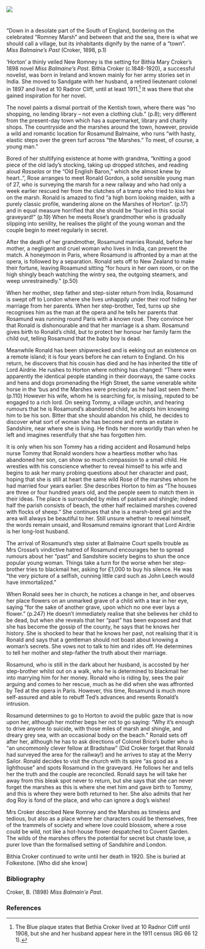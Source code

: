 <a href="https://dev.visual-essays.app"><img src="https://dev-visual-essays.netlify.app/images/ve-button.png"></a>
<param ve-config title="Miss Balmaine's Past by Bithia Croker" author="Michelle Crowther" layout="vtl" 
banner="/images/banners/19c.jpg">

<param ve-entity eid="Q1000312" aliases="Sandgate">
<param ve-entity eid="Q181071" aliases="New Romney">
<param ve-entity eid="Q1506093" aliases="Romney Marsh">

#

“Down in a desolate part of the South of England, bordering on the celebrated “Romney Marsh” and between that and the sea, there is what we should call a village, but its inhabitants dignify by the name of a “town”. _Miss Balmaine’s Past_ (Croker, 1898, p.1)    

‘Horton’ a thinly veiled New Romney is the setting for Bithia Mary Croker’s 1898 novel _Miss Balmaine’s Past_. Bithia Croker (c.1848-1920), a successful novelist, was born in Ireland and known mainly for her army stories set in India. She moved to Sandgate with her husband, a retired lieutenant colonel in 1897 and lived at 10 Radnor Cliff, until at least 1911.[^ref1] It was there that she gained inspiration for her novel.
<param ve-image url="hhttps://stor.artstor.org/stor/5454fc2e-1081-496d-b102-fed7f892e003" label="Blue Plaque, 10 Radnor Cliff" attribution="Martin Crowther">
<param ve-image url="https://stor.artstor.org/stor/4cee51d5-7884-4217-9dda-d92840561842" label="10 Radnor Cliff, Sandgate" attribution="Martin Crowther">

The novel paints a dismal portrait of the Kentish town, where there was “no shopping, no lending library – not even a clothing club.” (p.8); very different from the present-day town which has a supermarket, library and charity shops. The countryside and the marshes around the town, however, provide a wild and romantic location for Rosamund Balmaine, who runs “with hasty, elastic steps over the green turf across “the Marshes.” To meet, of course, a young man.” 
<param ve-image url="https://upload.wikimedia.org/wikipedia/commons/1/11/Shops%2C_New_Romney_-_geograph.org.uk_-_1332933.jpg" label="Shops, New Romney" attribution="Stacey Harris">
<param ve-image url="https://upload.wikimedia.org/wikipedia/commons/5/51/New_Romney_Library_-_geograph.org.uk_-_1947659.jpg" lable="New Romney Library" attibution="David Anstiss, CC BY-SA 2.0, via Wikimedia Commons">

Bored of her stultifying existence at home with grandma, “knitting a good piece of the old lady’s stocking, taking up dropped stitches, and reading aloud _Rasselas_ or the “Old English Baron,” which she almost knew by heart..”, Rose arranges to meet Ronald Gordon, a solid sensible young man of 27, who is surveying the marsh for a new railway  and who had only a week earlier rescued her from the clutches of a tramp who tried to kiss her on the marsh. Ronald is amazed to find “a high born looking maiden, with a purely classic profile, wandering alone on the Marshes of Horton”. (p.17) and in equal measure horrified that she should be “buried in this social graveyard!” (p.19) When he meets Rose’s grandmother who is gradually slipping into senility, he realises the plight of the young woman and the couple begin to meet regularly in secret. 
<param ve-image url="https://upload.wikimedia.org/wikipedia/commons/b/b7/Romney_Marsh_-_geograph.org.uk_-_228875.jpg" label="Romney Marsh" attribution="Stephen Nunney">

After the death of her grandmother, Rosamund marries Ronald, before her mother, a negligent and cruel woman who lives in India, can prevent the match. A honeymoon in Paris, where Rosamund is affronted by a man at the opera, is followed by a separation. Ronald sets off to New Zealand to make their fortune, leaving Rosamund sitting “for hours in her own room, or on the high shingly beach watching the wintry sea, the outgoing steamers, and weep unrestrainedly.” (p.50) 
<param ve-image url="https://upload.wikimedia.org/wikipedia/commons/c/c6/Romney_Sands_Holiday_Village_-_geograph.org.uk_-_1323059.jpg" label="Romney Sands Holiday village" attribution="Simon Carey">

When her mother, step father and step-sister return from India, Rosamund is swept off to London where she lives unhappily under their roof hiding her marriage from her parents. When her step-brother, Ted, turns up she recognises him as the man at the opera and he tells her parents that Rosamund was running round Paris with a known roué. They convince her that Ronald is dishonourable and that her marriage is a sham. Rosamund gives birth to Ronald’s child, but to protect her honour her family farm the child out, telling Rosamund that the baby boy is dead. 

Meanwhile Ronald has been shipwrecked and is eeking out an existence on a remote island; it is four years before he can return to England. On his return, he discovers that his cousin has died and he has inherited the title of Lord Airdrie. He rushes to Horton where nothing has changed: “There were apparently the identical people standing in their doorways, the same cocks and hens and dogs promenading the High Street, the same venerable white horse in the ‘bus and the Marshes were precisely as he had last seen them.” (p.110) However his wife, whom he is searching for, is missing, reputed to be engaged to a rich lord. On seeing Tommy, a village urchin, and hearing rumours that he is Rosamund’s abandoned child, he adopts him knowing him to be his son. Bitter that she should abandon his child, he decides to discover what sort of woman she has become and rents an estate in Sandshire, near where she is living.  He finds her more worldly than when he left and imagines resentfully that she has forgotten him. 

It is only when his son Tommy has a riding accident and Rosamund helps nurse Tommy that Ronald wonders how a heartless mother who has abandoned her son, can show so much compassion to a small child. He wrestles with his conscience whether to reveal himself to his wife and begins to ask her many probing questions about her character and past, hoping that she is still at heart the same wild Rose of the marshes whom he had married four years earlier. She describes Horton to him as “The houses are three or four hundred years old, and the people seem to match them in their ideas. The place is surrounded by miles of pasture and shingle; indeed half the parish consists of beach, the other half reclaimed marshes covered with flocks of sheep.” She continues that she is a marsh-bred girl and the area will always be beautiful to her. Still unsure whether to reveal himself, the words remain unsaid, and Rosamund remains ignorant that Lord Airdrie is her long-lost husband.
<param ve-image url="https://upload.wikimedia.org/wikipedia/commons/b/b8/Sheep%2C_breeds_and_management_%281893%29_%2814801775033%29.jpg" label="Sheep breeds and management (1893)" attribution="Wrightson, John, No restrictions, via Wikimedia Commons">

The arrival of Rosamund’s step sister at Balmaine Court spells trouble as Mrs Crosse’s vindictive hatred of Rosamund encourages her to spread rumours about her “past” and Sandshire society begins to shun the once popular young woman. Things take a turn for the worse when her step-brother tries to blackmail her, asking for £1,000 to buy his silence. He was “the very picture of a selfish, cunning little card such as John Leech would have immortalized.”

When Ronald sees her in church, he notices a change in her, and observes her place flowers on an unmarked grave of a child with a tear in her eye, saying “for the sake of another grave, upon which no one ever lays a flower.” (p.247) He doesn’t immediately realise that she believes her child to be dead, but when she reveals that her “past” has been exposed and that she has become the gossip of the county, he says that he knows her history. She is shocked to hear that he knows her past, not realising that it is Ronald and says that a gentleman should not boast about knowing a woman’s secrets.  She vows not to talk to him and rides off.  He determines to tell her mother and step-father the truth about their marriage.

Rosamund, who is still in the dark about her husband, is accosted by her step-brother whilst out on a walk, who he is determined to blackmail her into marrying him for her money.  Ronald who is riding by, sees the pair arguing  and comes to her rescue, much as he did when she was affronted by Ted at the opera in Paris.  However, this time, Rosamund is much more self-assured and able to rebuff Ted’s advances and resents Ronald’s intrusion. 

Rosamund determines to go to Horton to avoid the public gaze that is now upon her, although her mother begs her not to go saying: “Why it’s enough to drive anyone to suicide, with those miles of marsh and shingle, and dreary grey sea, with an occasional body on the beach.” Ronald sets off after her, although he has to ask directions of Colonel Brice’s butler who is “an uncommonly clever fellow at Bradshaw” (Did Croker forget that Ronald had surveyed the area for the railway!)  and he arrives to stay at the Merry Sailor. Ronald decides to visit the church with its spire “as good as a lighthouse”  and spots Rosamund in the graveyard. He follows her and tells her the truth and the couple are reconciled. Ronald says he will take her away from this bleak spot never to return, but she says that she can never forget the marshes as this is where she met him and gave birth to Tommy, and this is where they were both returned to her. She also admits that her dog Roy is fond of the place, and who can ignore a dog’s wishes!
<param ve-image url="https://upload.wikimedia.org/wikipedia/commons/2/2d/New_Romney_Church_Tower_-_New_Romney_-_Kent_-_June_2007.jpg" label="New Romeny Church Tower" attribution="Ian Dunster, CC BY-SA 3.0, via Wikimedia Commons">

Mrs Croker described New Romney and the Marshes as timeless and tedious, but also as a place where her characters could be themselves, free of the trammels of society and where love could blossom, where a rose could be wild, not like a hot-house flower despatched to Covent Garden. The wilds of the marshes offers the potential for secret but chaste love, a purer love than the formalised setting of Sandshire and London.

Bithia Croker continued to write until her death in 1920. She is buried at Folkestone.  [Who did she know]

### Bibliography

Croker, B. (1898) _Miss Balmain'e Past_. 

### References

[^ref1]: The Blue plaque states that Bethia Croker lived at 10 Radnor Cliff until 1908, but she and her husband appear here in the 1911 census (RG 66 12 1).
